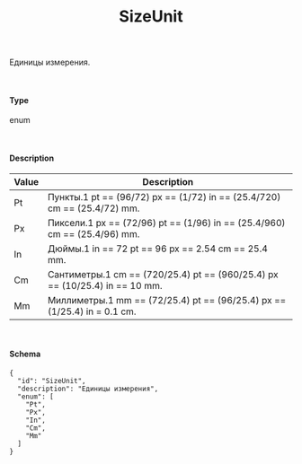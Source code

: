 ﻿---
layout: default
title: SizeUnit
position: 
categories: 
tags: 
---

Единицы измерения.

   

#### Type

enum

  

#### Description  

|Value|Description|
|-----|-----------|
|Pt|Пункты.1 pt == (96/72) px == (1/72) in == (25.4/720) сm == (25.4/72) mm.|
|Px|Пиксели.1 px == (72/96) pt == (1/96) in == (25.4/960) сm == (25.4/96) mm.|
|In|Дюймы.1 in == 72 pt == 96 px == 2.54 сm == 25.4 mm.|
|Cm|Сантиметры.1 cm == (720/25.4) pt == (960/25.4) px == (10/25.4) in == 10 mm.|
|Mm|Миллиметры.1 mm == (72/25.4) pt == (96/25.4) px == (1/25.4) in = 0.1 cm.|

   

#### Schema

```
{
  "id": "SizeUnit",
  "description": "Единицы измерения",
  "enum": [
    "Pt",
    "Px",
    "In",
    "Cm",
    "Mm"
  ]
}
```

 

 

